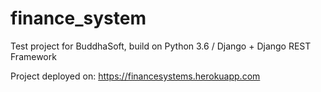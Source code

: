 # finance_system
Test project for BuddhaSoft, build on Python 3.6 / Django + Django REST Framework

Project deployed on: https://financesystems.herokuapp.com
